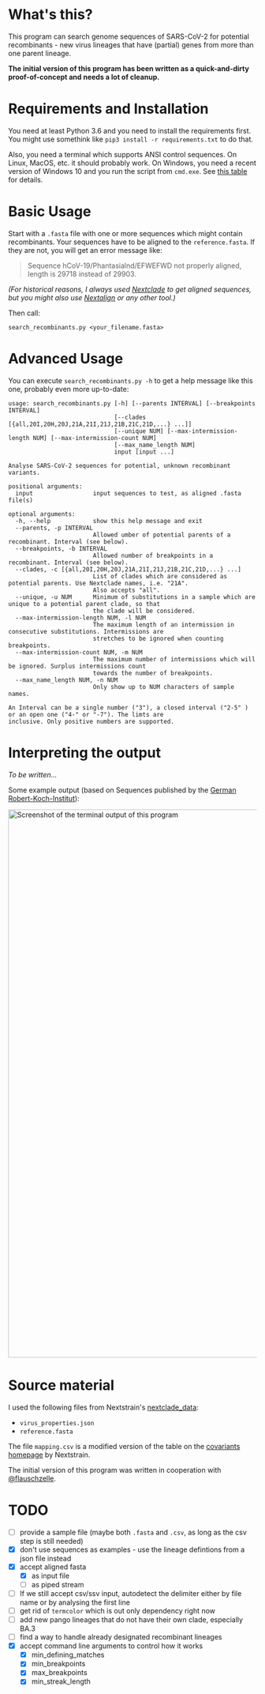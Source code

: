 # What's this?
This program can search genome sequences of SARS-CoV-2 for potential recombinants - new virus lineages that have (partial) genes from more than one parent lineage.

**The initial version of this program has been written as a quick-and-dirty proof-of-concept and needs a lot of cleanup.**

# Requirements and Installation
You need at least Python 3.6 and you need to install the requirements first. You might use somethink like `pip3 install -r requirements.txt` to do that.

Also, you need a terminal which supports ANSI control sequences. On Linux, MacOS, etc. it should probably work. On Windows, you need a recent version of Windows 10 and you run the script from `cmd.exe`. See [this table](https://pypi.org/project/termcolor/) for details.

# Basic Usage
Start with a `.fasta` file with one or more sequences which might contain recombinants. Your sequences have to be aligned to the `reference.fasta`. If they are not, you will get an error message like:

> Sequence hCoV-19/Phantasialnd/EFWEFWD not properly aligned, length is 29718 instead of 29903.

_(For historical reasons, I always used [Nextclade](https://docs.nextstrain.org/projects/nextclade/en/stable/user/nextclade-cli.html) to get aligned sequences, but you might also use [Nextalign](https://docs.nextstrain.org/projects/nextclade/en/stable/user/nextalign-cli.html) or any other tool.)_

Then call:

```
search_recombinants.py <your_filename.fasta>
```

# Advanced Usage
You can execute `search_recombinants.py -h` to get a help message like this one, probably even more up-to-date:

```
usage: search_recombinants.py [-h] [--parents INTERVAL] [--breakpoints INTERVAL]
                              [--clades [{all,20I,20H,20J,21A,21I,21J,21B,21C,21D,...} ...]]
                              [--unique NUM] [--max-intermission-length NUM] [--max-intermission-count NUM]
                              [--max_name_length NUM]
                              input [input ...]

Analyse SARS-CoV-2 sequences for potential, unknown recombinant variants.

positional arguments:
  input                 input sequences to test, as aligned .fasta file(s)

optional arguments:
  -h, --help            show this help message and exit
  --parents, -p INTERVAL
                        Allowed umber of potential parents of a recombinant. Interval (see below).
  --breakpoints, -b INTERVAL
                        Allowed number of breakpoints in a recombinant. Interval (see below).
  --clades, -c [{all,20I,20H,20J,21A,21I,21J,21B,21C,21D,...} ...]
                        List of clades which are considered as potential parents. Use Nextclade names, i.e. "21A".
                        Also accepts "all".
  --unique, -u NUM      Minimum of substitutions in a sample which are unique to a potential parent clade, so that
                        the clade will be considered.
  --max-intermission-length NUM, -l NUM
                        The maximum length of an intermission in consecutive substitutions. Intermissions are
                        stretches to be ignored when counting breakpoints.
  --max-intermission-count NUM, -m NUM
                        The maximum number of intermissions which will be ignored. Surplus intermissions count
                        towards the number of breakpoints.
  --max_name_length NUM, -n NUM
                        Only show up to NUM characters of sample names.

An Interval can be a single number ("3"), a closed interval ("2-5" ) or an open one ("4-" or "-7"). The limts are
inclusive. Only positive numbers are supported.
```

# Interpreting the output
_To be written..._

Some example output (based on Sequences published by the [German Robert-Koch-Institut](https://github.com/robert-koch-institut/SARS-CoV-2-Sequenzdaten_aus_Deutschland)):

<img width="1110" alt="Screenshot of the terminal output of this program" src="https://user-images.githubusercontent.com/1325019/156946733-cdc025d7-869a-4ce6-b1b7-62b0d1a30bac.png">


# Source material
I used the following files from Nextstrain's [nextclade_data](https://github.com/nextstrain/nextclade_data/tree/master/data/datasets/sars-cov-2/references/MN908947/versions/2022-03-04T12:00:00Z/files):
 * `virus_properties.json`
 * `reference.fasta`

The file `mapping.csv` is a modified version of the table on the [covariants homepage](https://covariants.org/) by Nextstrain.

The initial version of this program was written in cooperation with [@flauschzelle](https://github.com/flauschzelle).

# TODO
 * [ ] provide a sample file (maybe both `.fasta` and `.csv`, as long as the csv step is still needed)
 * [X] don't use sequences as examples - use the lineage defintions from a json file instead
 * [X] accept aligned fasta 
   * [x] as input file
   * [ ] as piped stream
 * [ ] If we still accept csv/ssv input, autodetect the delimiter either by file name or by analysing the first line
 * [ ] get rid of `termcolor` which is out only dependency right now
 * [ ] add new pango lineages that do not have their own clade, especially BA.3
 * [ ] find a way to handle already designated recombinant lineages
 * [x] accept command line arguments to control how it works
   * [x] min_defining_matches
   * [x] min_breakpoints
   * [x] max_breakpoints
   * [x] min_streak_length
